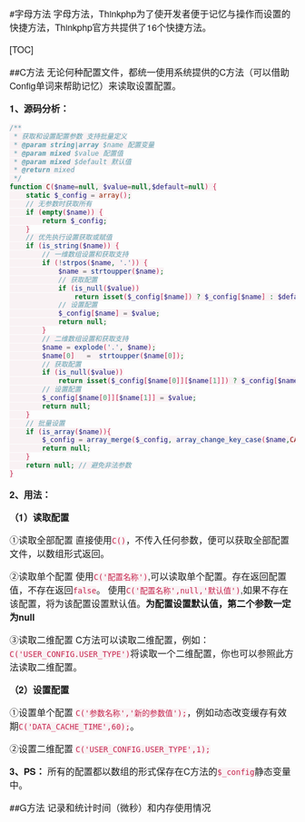#字母方法
字母方法，Thinkphp为了使开发者便于记忆与操作而设置的快捷方法，Thinkphp官方共提供了16个快捷方法。

[TOC]

##C方法
无论何种配置文件，都统一使用系统提供的C方法（可以借助Config单词来帮助记忆）来读取设置配置。

**1、源码分析：**

```php
/**
 * 获取和设置配置参数 支持批量定义
 * @param string|array $name 配置变量
 * @param mixed $value 配置值
 * @param mixed $default 默认值
 * @return mixed
 */
function C($name=null, $value=null,$default=null) {
    static $_config = array();
    // 无参数时获取所有
    if (empty($name)) {
        return $_config;
    }
    // 优先执行设置获取或赋值
    if (is_string($name)) {
        // 一维数组设置和获取支持
        if (!strpos($name, '.')) {
            $name = strtoupper($name);
            // 获取配置
            if (is_null($value))
                return isset($_config[$name]) ? $_config[$name] : $default;
            // 设置配置
            $_config[$name] = $value;
            return null;
        }
        // 二维数组设置和获取支持
        $name = explode('.', $name);
        $name[0]   =  strtoupper($name[0]);
        // 获取配置
        if (is_null($value))
            return isset($_config[$name[0]][$name[1]]) ? $_config[$name[0]][$name[1]] : $default;
        // 设置配置
        $_config[$name[0]][$name[1]] = $value;
        return null;
    }
    // 批量设置
    if (is_array($name)){
        $_config = array_merge($_config, array_change_key_case($name,CASE_UPPER));
        return null;
    }
    return null; // 避免非法参数
}
```

**2、用法：**

**（1）读取配置**

①读取全部配置
直接使用`C()`，不传入任何参数，便可以获取全部配置文件，以数组形式返回。

②读取单个配置
使用`C('配置名称')`,可以读取单个配置。存在返回配置值，不存在返回`false`。
使用`C('配置名称',null,'默认值')`,如果不存在该配置，将为该配置设置默认值。**为配置设置默认值，第二个参数一定为null**

③读取二维配置
C方法可以读取二维配置，例如：`C('USER_CONFIG.USER_TYPE')`将读取一个二维配置，你也可以参照此方法读取二维配置。

**（2）设置配置**

①设置单个配置
`C('参数名称','新的参数值');`，例如动态改变缓存有效期`C('DATA_CACHE_TIME',60);`。

②设置二维配置
`C('USER_CONFIG.USER_TYPE',1);`

**3、PS：**
所有的配置都以数组的形式保存在C方法的`$_config`静态变量中。

##G方法
记录和统计时间（微秒）和内存使用情况




<style>
    h1,h2,h3,h4,p,strong { font-family: "Helvetica Neue",Arial,"Hiragino Sans GB","STHeiti","Microsoft YaHei","WenQuanYi Micro Hei",SimSun,Song,sans-serif }
    p { font-size: 16px; }
    code { color: #c7254e; background-color:#f9f2f4 !important; }
    .toc ul { list-style-type: none; margin-bottom: 15px; font-size:18px; font-family:"Helvetica Neue",Arial,"Hiragino Sans GB","STHeiti","Microsoft YaHei","WenQuanYi Micro Hei",SimSun,Song,sans-serif;  }
</style>
<link href="http://cdn.bootcss.com/highlight.js/9.7.0/styles/vs.min.css" rel="stylesheet">
<script src="http://cdn.bootcss.com/highlight.js/9.7.0/highlight.min.js"></script>
<script>hljs.initHighlightingOnLoad();</script>
